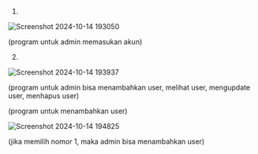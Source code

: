 1.
![Screenshot 2024-10-14 193050](https://github.com/user-attachments/assets/5b66f9d7-c67f-4f16-a95e-d039040622bb)

(program untuk admin memasukan akun)

2.
![Screenshot 2024-10-14 193937](https://github.com/user-attachments/assets/c8ff0747-e2f6-418c-8307-e7b5435f16ff)

(program untuk admin bisa menambahkan user, melihat user, mengupdate user, menhapus user)


(program untuk menambahkan user)

![Screenshot 2024-10-14 194825](https://github.com/user-attachments/assets/481cbe03-e649-454b-9ecf-9045c835c0ef)

(jika memilih nomor 1, maka admin bisa menambahkan user)


